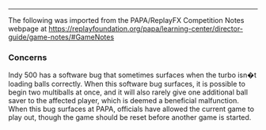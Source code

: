 ***
The following was imported from the PAPA/ReplayFX Competition Notes webpage at https://replayfoundation.org/papa/learning-center/director-guide/game-notes/#GameNotes
### Concerns
            
Indy 500 has a software bug that sometimes surfaces when the turbo isn�t loading balls correctly. When this software bug surfaces, it is possible to begin two multiballs at once, and it will also rarely give one additional ball saver to the affected player, which is deemed a beneficial malfunction. When this bug surfaces at PAPA, officials have allowed the current game to play out, though the game should be reset before another game is started.
